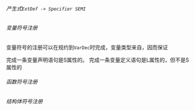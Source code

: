 ###### 产生式`ExtDef -> Specifier SEMI`

###### 变量符号注册

变量符号的注册可以在规约到`VarDec`时完成，变量类型来自，因而保证

完成一条变量声明语句是S属性的。
完成一条变量定义语句是L属性的，但不是S属性的

###### 函数符号注册

###### 结构体符号注册